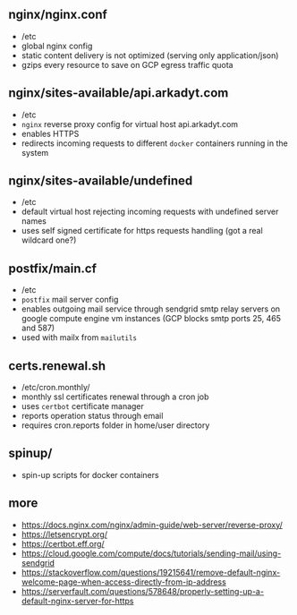 ## nginx/nginx.conf
 * /etc
 * global nginx config
 * static content delivery is not optimized (serving only application/json)
 * gzips every resource to save on GCP egress traffic quota

## nginx/sites-available/api.arkadyt.com
 * /etc
 * `nginx` reverse proxy config for virtual host api.arkadyt.com
 * enables HTTPS
 * redirects incoming requests to different `docker` containers running in the system

## nginx/sites-available/undefined
 * /etc
 * default virtual host rejecting incoming requests with undefined server names
 * uses self signed certificate for https requests handling (got a real wildcard one?)

## postfix/main.cf
 * /etc
 * `postfix` mail server config
 * enables outgoing mail service through sendgrid smtp relay servers on google compute engine vm instances (GCP blocks smtp ports 25, 465 and 587)
 * used with mailx from `mailutils`

## certs.renewal.sh
 * /etc/cron.monthly/
 * monthly ssl certificates renewal through a cron job
 * uses `certbot` certificate manager
 * reports operation status through email
 * requires cron.reports folder in home/user directory

## spinup/
 * spin-up scripts for docker containers

## more
 * https://docs.nginx.com/nginx/admin-guide/web-server/reverse-proxy/ 
 * https://letsencrypt.org/ 
 * https://certbot.eff.org/ 
 * https://cloud.google.com/compute/docs/tutorials/sending-mail/using-sendgrid
 * https://stackoverflow.com/questions/19215641/remove-default-nginx-welcome-page-when-access-directly-from-ip-address
 * https://serverfault.com/questions/578648/properly-setting-up-a-default-nginx-server-for-https
